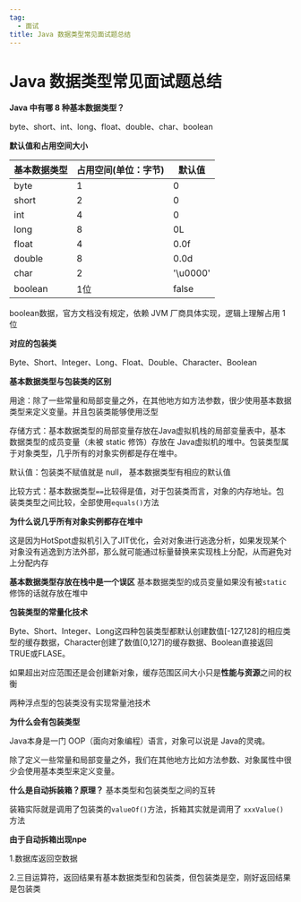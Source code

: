 ```yaml
---
tag:
  - 面试
title: Java 数据类型常见面试题总结
---
```


# **Java 数据类型常见面试题总结**

 **Java 中有哪 8 种基本数据类型？**

byte、short、int、long、float、double、char、boolean

**默认值和占用空间大小**

| 基本数据类型 | 占用空间(单位：字节) | 默认值   |
| ------------ | -------------------- | -------- |
| byte         | 1                    | 0        |
| short        | 2                    | 0        |
| int          | 4                    | 0        |
| long         | 8                    | 0L       |
| float        | 4                    | 0.0f     |
| double       | 8                    | 0.0d     |
| char         | 2                    | '\u0000' |
| boolean      | 1位                  | false    |

boolean数据，官方文档没有规定，依赖 JVM 厂商具体实现，逻辑上理解占用 1 位

 **对应的包装类**

Byte、Short、Integer、Long、Float、Double、Character、Boolean

**基本数据类型与包装类的区别**

用途：除了一些常量和局部变量之外，在其他地方如方法参数，很少使用基本数据类型来定义变量。并且包装类能够使用泛型

存储方式：基本数据类型的局部变量存放在Java虚拟机栈的局部变量表中，基本数据类型的成员变量（未被 static 修饰）存放在 Java虚拟机的堆中。包装类型属于对象类型，几乎所有的对象实例都是存在堆中。

默认值：包装类不赋值就是 null， 基本数据类型有相应的默认值

比较方式：基本数据类型`==`比较得是值，对于包装类而言，对象的内存地址。包装类类型之间比较，全部使用`equals()`方法

**为什么说几乎所有对象实例都存在堆中**

这是因为HotSpot虚拟机引入了JIT优化，会对对象进行逃逸分析，如果发现某个对象没有逃逸到方法外部，那么就可能通过标量替换来实现栈上分配，从而避免对上分配内存

**基本数据类型存放在栈中是一个误区** 基本数据类型的成员变量如果没有被`static`修饰的话就存放在堆中

**包装类型的常量化技术**

Byte、Short、Integer、Long这四种包装类型都默认创建数值[-127,128]的相应类型的缓存数据，Character创建了数值[0,127]的缓存数据、Boolean直接返回 TRUE或FLASE。

如果超出对应范围还是会创建新对象，缓存范围区间大小只是**性能与资源**之间的权衡

两种浮点型的包装类没有实现常量池技术

**为什么会有包装类型**

Java本身是一门 OOP（面向对象编程）语言，对象可以说是 Java的灵魂。

除了定义一些常量和局部变量之外，我们在其他地方比如方法参数、对象属性中很少会使用基本类型来定义变量。

**什么是自动拆装箱？原理？**
基本类型和包装类型之间的互转

装箱实际就是调用了包装类的`valueOf()`方法，拆箱其实就是调用了 `xxxValue()` 方法

**由于自动拆箱出现npe**

1.数据库返回空数据

2.三目运算符，返回结果有基本数据类型和包装类，但包装类是空，刚好返回结果是包装类